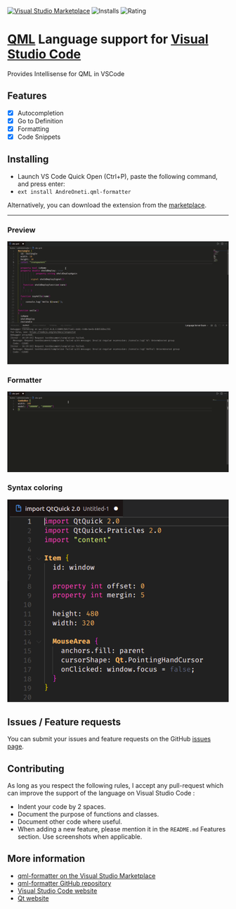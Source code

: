 [![Visual Studio Marketplace](https://vsmarketplacebadge.apphb.com/version/AndreOneti.qml-formatter.svg)](https://marketplace.visualstudio.com/items?itemName=AndreOneti.qml-formatter) ![Installs](https://vsmarketplacebadge.apphb.com/installs/AndreOneti.qml-formatter.svg) ![Rating](https://vsmarketplacebadge.apphb.com/rating-short/AndreOneti.qml-formatter.svg)

# [QML](http://www.qt.io/) Language support for [Visual Studio Code](https://code.visualstudio.com/)
Provides Intellisense for QML in VSCode

## Features
- [x] Autocompletion
- [x] Go to Definition
- [x] Formatting
- [x] Code Snippets

## Installing
* Launch VS Code Quick Open (Ctrl+P), paste the following command, and press enter:
* `ext install AndreOneti.qml-formatter`

Alternatively, you can download the extension from the [marketplace](https://marketplace.visualstudio.com/items?itemName=AndreOneti.qml-formatter).

-------

### Preview
![QML formatting](images/preview.gif)

### Formatter
![QML formatting](images/formatting.gif)
### Syntax coloring
![Syntax coloring](images/syntax.png)


## Issues / Feature requests
You can submit your issues and feature requests on the GitHub [issues page](https://github.com/AndreOneti/qml-formatter/issues).

## Contributing
As long as you respect the following rules, I accept any pull-request which can improve the support of the language on Visual Studio Code :
* Indent your code by 2 spaces.
* Document the purpose of functions and classes.
* Document other code where useful.
* When adding a new feature, please mention it in the `README.md` Features section. Use screenshots when applicable.

## More information
* [qml-formatter on the Visual Studio Marketplace](https://marketplace.visualstudio.com/items/AndreOneti.qml-formatter)
* [qml-formatter GitHub repository](https://github.com/AndreOneti/qml-formatter)
* [Visual Studio Code website](http://code.visualstudio.com/)
* [Qt website](http://www.qt.io/)